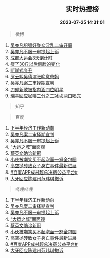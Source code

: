 <div align="center"><h2>实时热搜榜</h2><h4>2023-07-25 14:31:01</h4></div>

> 微博  

1. [吴亦凡犯强奸聚众淫乱二审开庭](https://s.weibo.com/weibo?q=%23%E5%90%B4%E4%BA%A6%E5%87%A1%E7%8A%AF%E5%BC%BA%E5%A5%B8%E8%81%9A%E4%BC%97%E6%B7%AB%E4%B9%B1%E4%BA%8C%E5%AE%A1%E5%BC%80%E5%BA%AD%23&t=31&band_rank=1&Refer=top)<br />
2. [吴亦凡不服一审提起上诉](https://s.weibo.com/weibo?q=%23%E5%90%B4%E4%BA%A6%E5%87%A1%E4%B8%8D%E6%9C%8D%E4%B8%80%E5%AE%A1%E6%8F%90%E8%B5%B7%E4%B8%8A%E8%AF%89%23&t=31&band_rank=2&Refer=top)<br />
3. [成都大运会3天倒计时](https://s.weibo.com/weibo?q=%23%E6%88%90%E9%83%BD%E5%A4%A7%E8%BF%90%E4%BC%9A3%E5%A4%A9%E5%80%92%E8%AE%A1%E6%97%B6%23&t=31&band_rank=3&Refer=top)<br />
4. [瘦了30斤以后侧脸的变化](https://s.weibo.com/weibo?q=%23%E7%98%A6%E4%BA%8630%E6%96%A4%E4%BB%A5%E5%90%8E%E4%BE%A7%E8%84%B8%E7%9A%84%E5%8F%98%E5%8C%96%23&t=31&band_rank=4&Refer=top)<br />
5. [断崖式变丑](https://s.weibo.com/weibo?q=%23%E6%96%AD%E5%B4%96%E5%BC%8F%E5%8F%98%E4%B8%91%23&t=31&band_rank=5&Refer=top)<br />
6. [罗云熙吴倩演张晚意爸妈](https://s.weibo.com/weibo?q=%23%E7%BD%97%E4%BA%91%E7%86%99%E5%90%B4%E5%80%A9%E6%BC%94%E5%BC%A0%E6%99%9A%E6%84%8F%E7%88%B8%E5%A6%88%23&t=31&band_rank=6&Refer=top)<br />
7. [吴亦凡案二审择期宣判](https://s.weibo.com/weibo?q=%23%E5%90%B4%E4%BA%A6%E5%87%A1%E6%A1%88%E4%BA%8C%E5%AE%A1%E6%8B%A9%E6%9C%9F%E5%AE%A3%E5%88%A4%23&t=31&band_rank=7&Refer=top)<br />
8. [刀郎新歌被指内涵四位明星](https://s.weibo.com/weibo?q=%23%E5%88%80%E9%83%8E%E6%96%B0%E6%AD%8C%E8%A2%AB%E6%8C%87%E5%86%85%E6%B6%B5%E5%9B%9B%E4%BD%8D%E6%98%8E%E6%98%9F%23&t=31&band_rank=8&Refer=top)<br />
9. [瑞幸回应咖啡三分之二冰块两口喝完](https://s.weibo.com/weibo?q=%23%E7%91%9E%E5%B9%B8%E5%9B%9E%E5%BA%94%E5%92%96%E5%95%A1%E4%B8%89%E5%88%86%E4%B9%8B%E4%BA%8C%E5%86%B0%E5%9D%97%E4%B8%A4%E5%8F%A3%E5%96%9D%E5%AE%8C%23&t=31&band_rank=9&Refer=top)<br />

> 知乎  


> 百度  

1. [下半年经济工作新动向](https://www.baidu.com/s?wd=%E4%B8%8B%E5%8D%8A%E5%B9%B4%E7%BB%8F%E6%B5%8E%E5%B7%A5%E4%BD%9C%E6%96%B0%E5%8A%A8%E5%90%91&sa=fyb_news&rsv_dl=fyb_news)<br />
2. [吴亦凡案二审择期宣判](https://www.baidu.com/s?wd=%E5%90%B4%E4%BA%A6%E5%87%A1%E6%A1%88%E4%BA%8C%E5%AE%A1%E6%8B%A9%E6%9C%9F%E5%AE%A3%E5%88%A4&sa=fyb_news&rsv_dl=fyb_news)<br />
3. [吴亦凡不服一审提起上诉](https://www.baidu.com/s?wd=%E5%90%B4%E4%BA%A6%E5%87%A1%E4%B8%8D%E6%9C%8D%E4%B8%80%E5%AE%A1%E6%8F%90%E8%B5%B7%E4%B8%8A%E8%AF%89&sa=fyb_news&rsv_dl=fyb_news)<br />
4. [“大运之城”面面观](https://www.baidu.com/s?wd=%E2%80%9C%E5%A4%A7%E8%BF%90%E4%B9%8B%E5%9F%8E%E2%80%9D%E9%9D%A2%E9%9D%A2%E8%A7%82&sa=fyb_news&rsv_dl=fyb_news)<br />
5. [蔡英文确诊新冠](https://www.baidu.com/s?wd=%E8%94%A1%E8%8B%B1%E6%96%87%E7%A1%AE%E8%AF%8A%E6%96%B0%E5%86%A0&sa=fyb_news&rsv_dl=fyb_news)<br />
6. [小伙被嘲笑买不起泡面一怒全包圆](https://www.baidu.com/s?wd=%E5%B0%8F%E4%BC%99%E8%A2%AB%E5%98%B2%E7%AC%91%E4%B9%B0%E4%B8%8D%E8%B5%B7%E6%B3%A1%E9%9D%A2%E4%B8%80%E6%80%92%E5%85%A8%E5%8C%85%E5%9C%86&sa=fyb_news&rsv_dl=fyb_news)<br />
7. [高空抛砖致女子身亡事件最新进展](https://www.baidu.com/s?wd=%E9%AB%98%E7%A9%BA%E6%8A%9B%E7%A0%96%E8%87%B4%E5%A5%B3%E5%AD%90%E8%BA%AB%E4%BA%A1%E4%BA%8B%E4%BB%B6%E6%9C%80%E6%96%B0%E8%BF%9B%E5%B1%95&sa=fyb_news&rsv_dl=fyb_news)<br />
8. [#百度APP成村超总决赛公益平台#](https://www.baidu.com/s?wd=%23%E7%99%BE%E5%BA%A6APP%E6%88%90%E6%9D%91%E8%B6%85%E6%80%BB%E5%86%B3%E8%B5%9B%E5%85%AC%E7%9B%8A%E5%B9%B3%E5%8F%B0%23&sa=fyb_news&rsv_dl=fyb_news)<br />
9. [大牙回应陈建州范玮琪撤诉](https://www.baidu.com/s?wd=%E5%A4%A7%E7%89%99%E5%9B%9E%E5%BA%94%E9%99%88%E5%BB%BA%E5%B7%9E%E8%8C%83%E7%8E%AE%E7%90%AA%E6%92%A4%E8%AF%89&sa=fyb_news&rsv_dl=fyb_news)<br />

> 哔哩哔哩  

1. [下半年经济工作新动向](https://www.baidu.com/s?wd=%E4%B8%8B%E5%8D%8A%E5%B9%B4%E7%BB%8F%E6%B5%8E%E5%B7%A5%E4%BD%9C%E6%96%B0%E5%8A%A8%E5%90%91&sa=fyb_news&rsv_dl=fyb_news)<br />
2. [吴亦凡案二审择期宣判](https://www.baidu.com/s?wd=%E5%90%B4%E4%BA%A6%E5%87%A1%E6%A1%88%E4%BA%8C%E5%AE%A1%E6%8B%A9%E6%9C%9F%E5%AE%A3%E5%88%A4&sa=fyb_news&rsv_dl=fyb_news)<br />
3. [吴亦凡不服一审提起上诉](https://www.baidu.com/s?wd=%E5%90%B4%E4%BA%A6%E5%87%A1%E4%B8%8D%E6%9C%8D%E4%B8%80%E5%AE%A1%E6%8F%90%E8%B5%B7%E4%B8%8A%E8%AF%89&sa=fyb_news&rsv_dl=fyb_news)<br />
4. [“大运之城”面面观](https://www.baidu.com/s?wd=%E2%80%9C%E5%A4%A7%E8%BF%90%E4%B9%8B%E5%9F%8E%E2%80%9D%E9%9D%A2%E9%9D%A2%E8%A7%82&sa=fyb_news&rsv_dl=fyb_news)<br />
5. [蔡英文确诊新冠](https://www.baidu.com/s?wd=%E8%94%A1%E8%8B%B1%E6%96%87%E7%A1%AE%E8%AF%8A%E6%96%B0%E5%86%A0&sa=fyb_news&rsv_dl=fyb_news)<br />
6. [小伙被嘲笑买不起泡面一怒全包圆](https://www.baidu.com/s?wd=%E5%B0%8F%E4%BC%99%E8%A2%AB%E5%98%B2%E7%AC%91%E4%B9%B0%E4%B8%8D%E8%B5%B7%E6%B3%A1%E9%9D%A2%E4%B8%80%E6%80%92%E5%85%A8%E5%8C%85%E5%9C%86&sa=fyb_news&rsv_dl=fyb_news)<br />
7. [高空抛砖致女子身亡事件最新进展](https://www.baidu.com/s?wd=%E9%AB%98%E7%A9%BA%E6%8A%9B%E7%A0%96%E8%87%B4%E5%A5%B3%E5%AD%90%E8%BA%AB%E4%BA%A1%E4%BA%8B%E4%BB%B6%E6%9C%80%E6%96%B0%E8%BF%9B%E5%B1%95&sa=fyb_news&rsv_dl=fyb_news)<br />
8. [#百度APP成村超总决赛公益平台#](https://www.baidu.com/s?wd=%23%E7%99%BE%E5%BA%A6APP%E6%88%90%E6%9D%91%E8%B6%85%E6%80%BB%E5%86%B3%E8%B5%9B%E5%85%AC%E7%9B%8A%E5%B9%B3%E5%8F%B0%23&sa=fyb_news&rsv_dl=fyb_news)<br />
9. [大牙回应陈建州范玮琪撤诉](https://www.baidu.com/s?wd=%E5%A4%A7%E7%89%99%E5%9B%9E%E5%BA%94%E9%99%88%E5%BB%BA%E5%B7%9E%E8%8C%83%E7%8E%AE%E7%90%AA%E6%92%A4%E8%AF%89&sa=fyb_news&rsv_dl=fyb_news)<br />
